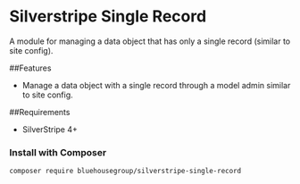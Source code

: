 Silverstripe Single Record
=====================
A module for managing a data object that has only a single record (similar to site config).

##Features
* Manage a data object with a single record through a model admin similar to site config.

##Requirements
* SilverStripe 4+

### Install with Composer  
	composer require bluehousegroup/silverstripe-single-record
